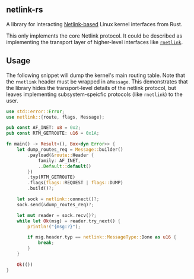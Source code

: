 ## netlink-rs

A library for interacting
[Netlink-based](https://man7.org/linux/man-pages/man7/netlink.7.html) Linux
kernel interfaces from Rust.

This only implements the core Netlink protocol. It could be described as
implementing the transport layer of higher-level interfaces like
[`rnetlink`](https://man7.org/linux/man-pages/man7/rtnetlink.7.html).

## Usage

The following snippet will dump the kernel's main routing table. Note that the
`rnetlink` header must be wrapped in a`Message`. This demonstrates that the
library hides the transport-level details of the netlink protocol, but leaves
implementing subsystem-speicfic protocols (like `rnetlink`) to the user. 

```rust
use std::error::Error;
use netlink::{route, flags, Message};

pub const AF_INET: u8 = 0x2;
pub const RTM_GETROUTE: u16 = 0x1A;

fn main() -> Result<(), Box<dyn Error>> {
    let dump_routes_req = Message::builder()
        .payload(&route::Header {
            family: AF_INET,
            ..Default::default()
        })
        .typ(RTM_GETROUTE)
        .flags(flags::REQUEST | flags::DUMP)
        .build()?;

    let sock = netlink::connect()?;
    sock.send(&dump_routes_req)?;

    let mut reader = sock.recv()?;
    while let Ok(msg) = reader.try_next() {
        println!("{msg:?}");

        if msg.header.typ == netlink::MessageType::Done as u16 {
            break;
        }
    }

    Ok(())
}
```
